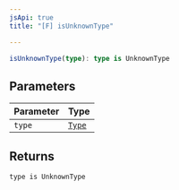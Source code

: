 ```yaml
---
jsApi: true
title: "[F] isUnknownType"

---
```

```ts
isUnknownType(type): type is UnknownType
```

## Parameters

| Parameter | Type |
| :------ | :------ |
| `type` | [`Type`](Type.Type.md) |

## Returns

`type is UnknownType`
